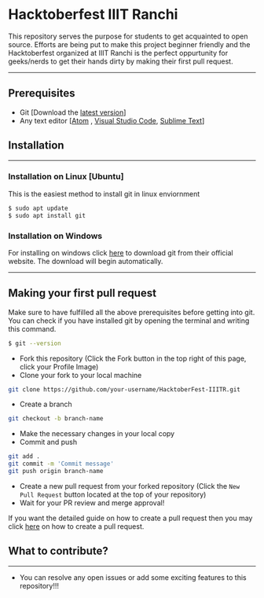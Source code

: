 # Hacktoberfest IIIT Ranchi
This repository serves the purpose for students to get acquainted to open source. Efforts are being put to make this project beginner friendly and the Hacktoberfest organized at IIIT Ranchi is the perfect oppurtunity for geeks/nerds to get their hands dirty by making their first pull request.

--------------------------------------------
## Prerequisites
* Git [Download the [latest version](https://git-scm.com/download/win)]
* Any text editor [[Atom](https://atom.io/download/windows_x64) , [Visual Studio Code](https://code.visualstudio.com/docs/?dv=win64user), [Sublime Text](https://download.sublimetext.com/Sublime%20Text%20Build%203211%20x64%20Setup.exe)]

## Installation
--------------------------------------------

### Installation on Linux [Ubuntu]
This is the easiest method to install git in linux enviornment
```bash
$ sudo apt update
$ sudo apt install git
```

### Installation on Windows
For installing on windows click [here](https://git-scm.com/download/win "latest version of git") to download git from their official website.
The download will begin automatically.

---------------------------------------------

## Making your first pull request
Make sure to have fulfilled all the above prerequisites before getting into git.
You can check if you have installed git by opening the terminal and writing this command.
```bash
$ git --version
```
* Fork this repository (Click the Fork button in the top right of this page, click your Profile Image)
* Clone your fork to your local machine

```bash
git clone https://github.com/your-username/HacktoberFest-IIITR.git
```
* Create a branch

```bash
git checkout -b branch-name
```

* Make the necessary changes in your local copy
* Commit and push

```bash
git add .
git commit -m 'Commit message'
git push origin branch-name
```
* Create a new pull request from your forked repository (Click the ```New Pull Request``` button located at the top of your repository)
* Wait for your PR review and merge approval!

If you want the detailed guide on how to create a pull request then you may click [here](https://www.digitalocean.com/community/tutorials/how-to-create-a-pull-request-on-github) on how to create a pull request.

## What to contribute?
------------------------------------------------

* You can resolve any open issues or add some exciting features to this repository!!!
